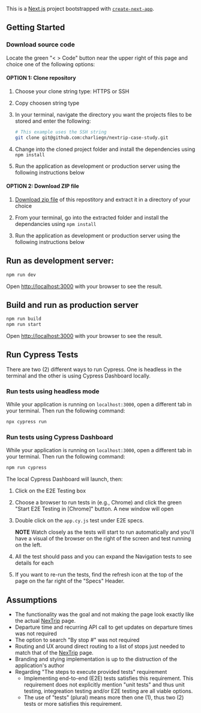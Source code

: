 This is a [Next.js](https://nextjs.org/) project bootstrapped with [`create-next-app`](https://github.com/vercel/next.js/tree/canary/packages/create-next-app).

## Getting Started

### Download source code

Locate the green "< > Code" button near the upper right of this page and choice one of the following options:
#### OPTION 1: Clone repository

1. Choose your clone string type: HTTPS or SSH

2. Copy choosen string type

3. In your terminal, navigate the directory you want the projects files to be stored and enter the following:

    ```bash
    # This example uses the SSH string
    git clone git@github.com:charliegn/nextrip-case-study.git
    ```

4. Change into the cloned project folder and install the dependencies using `npm install`

5. Run the application as development or production server using the following instructions below

#### OPTION 2: Download ZIP file

1. [Download zip file](https://github.com/charliegn/nextrip-case-study/archive/refs/heads/main.zip) of this repostitory and extract it in a directory of your choice

2. From your terminal, go into the extracted folder and install the dependancies using `npm install`

3. Run the application as development or production server using the following instructions below

## Run as development server:

```bash
npm run dev
```

Open [http://localhost:3000](http://localhost:3000) with your browser to see the result.

## Build and run as production server

```bash
npm run build
npm run start
```

Open [http://localhost:3000](http://localhost:3000) with your browser to see the result.

## Run Cypress Tests

There are two (2) different ways to run Cypress. One is headless in the terminal and the other is using Cypress Dashboard locally.

### Run tests using headless mode

While your application is running on `localhost:3000`, open a different tab in your terminal. Then run the following command:

```bash
npx cypress run
```

### Run tests using Cypress Dashboard

While your application is running on `localhost:3000`, open a different tab in your terminal. Then run the following command:

```bash
npm run cypress
```

The local Cypress Dashboard will launch, then:

1. Click on the E2E Testing box

2. Choose a browser to run tests in (e.g., Chrome) and click the green "Start E2E Testing in [Chrome]" button. A new window will open

3. Double click on the `app.cy.js` test under E2E specs.

   **NOTE** Watch closely as the tests will start to run automatically and you'll have a visual of the browser on the right of the screen and test running on the left.

4. All the test should pass and you can expand the Navigation tests to see details for each

5. If you want to re-run the tests, find the refresh icon at the top of the page on the far right of the "Specs" Header.

## Assumptions

- The functionality was the goal and not making the page look exactly like the actual [NexTrip](https://www.metrotransit.org/nextrip) page.
- Departure time and recurring API call to get updates on departure times was not required
- The option to search "By stop #" was not required
- Routing and UX around direct routing to a list of stops just needed to match that of the [NexTrip](https://www.metrotransit.org/nextrip) page.
- Branding and stying implementation is up to the distruction of the application's author
- Regarding "The steps to execute provided tests" requirement
  - Implementing end-to-end (E2E) tests satisfies this requirement. This requirement does not explicitly mention "unit tests" and thus unit testing, integreation testing and/or E2E testing are all viable options.
  - The use of "tests" (plural) means more then one (1), thus two (2) tests or more satisfies this requirement.
